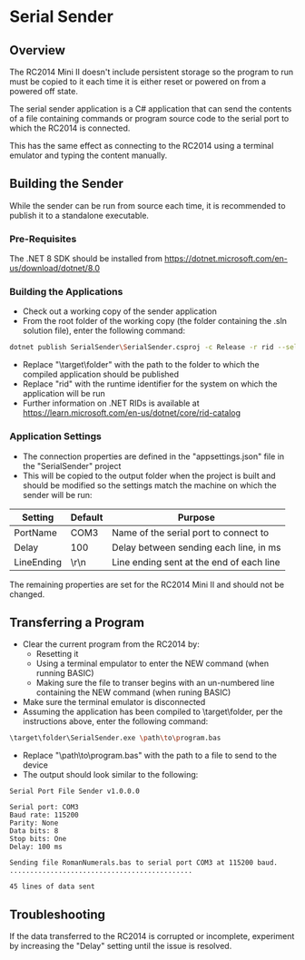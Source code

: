 # Serial Sender

## Overview

The RC2014 Mini II doesn't include persistent storage so the program to run must be copied to it each time it is either reset or powered on from a powered off state.

The serial sender application is a C# application that can send the contents of a file containing commands or program source code to the serial port to which the RC2014 is connected.

This has the same effect as connecting to the RC2014 using a terminal emulator and typing the content manually.

## Building the Sender

While the sender can be run from source each time, it is recommended to publish it to a standalone executable.

### Pre-Requisites

The .NET 8 SDK should be installed from https://dotnet.microsoft.com/en-us/download/dotnet/8.0

### Building the Applications

- Check out a working copy of the sender application
- From the root folder of the working copy (the folder containing the .sln solution file), enter the following command:

```bash
dotnet publish SerialSender\SerialSender.csproj -c Release -r rid --self-contained -o \target\folder
```

- Replace "\target\folder" with the path to the folder to which the compiled application should be published
- Replace "rid" with the runtime identifier for the system on which the application will be run
- Further information on .NET RIDs is available at https://learn.microsoft.com/en-us/dotnet/core/rid-catalog

### Application Settings

- The connection properties are defined in the "appsettings.json" file in the "SerialSender" project
- This will be copied to the output folder when the project is built and should be modified so the settings match the machine on which the sender will be run:

| Setting    | Default | Purpose                                  |
| ---------- | ------- | ---------------------------------------- |
| PortName   | COM3    | Name of the serial port to connect to    |
| Delay      | 100     | Delay between sending each line, in ms   |
| LineEnding | \r\n    | Line ending sent at the end of each line |

The remaining properties are set for the RC2014 Mini II and should not be changed.

## Transferring a Program

- Clear the current program from the RC2014 by:
  - Resetting it
  - Using a terminal empulator to enter the NEW command (when running BASIC)
  - Making sure the file to transer begins with an un-numbered line containing the NEW command (when runing BASIC)
- Make sure the terminal emulator is disconnected
- Assuming the application has been compiled to \target\folder, per the instructions above, enter the following command:

```bash
\target\folder\SerialSender.exe \path\to\program.bas
```

- Replace "\path\to\program.bas" with the path to a file to send to the device
- The output should look similar to the following:

```
Serial Port File Sender v1.0.0.0

Serial port: COM3
Baud rate: 115200
Parity: None
Data bits: 8
Stop bits: One
Delay: 100 ms

Sending file RomanNumerals.bas to serial port COM3 at 115200 baud.
.............................................

45 lines of data sent
```

## Troubleshooting

If the data transferred to the RC2014 is corrupted or incomplete, experiment by increasing the "Delay" setting until the issue is resolved.
